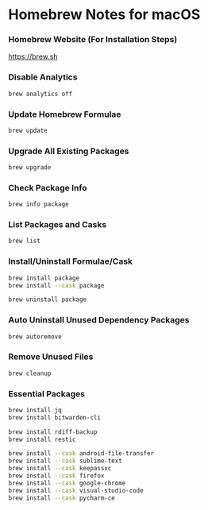 # Homebrew Notes for macOS

### Homebrew Website (For Installation Steps)

https://brew.sh

### Disable Analytics

```bash
brew analytics off
```

### Update Homebrew Formulae

```bash
brew update
```

### Upgrade All Existing Packages

```bash
brew upgrade
```

### Check Package Info

```bash
brew info package
```

### List Packages and Casks

```bash
brew list
```

### Install/Uninstall Formulae/Cask

```bash
brew install package
brew install --cask package

brew uninstall package
```

### Auto Uninstall Unused Dependency Packages
```bash
brew autoremove
```

### Remove Unused Files
```bash
brew cleanup
```

### Essential Packages
```bash
brew install jq
brew install bitwarden-cli

brew install rdiff-backup
brew install restic

brew install --cask android-file-transfer
brew install --cask sublime-text
brew install --cask keepassxc
brew install --cask firefox
brew install --cask google-chrome
brew install --cask visual-studio-code
brew install --cask pycharm-ce
```